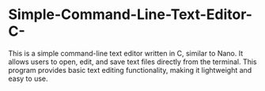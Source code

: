 # Simple-Command-Line-Text-Editor-C-
This is a simple command-line text editor written in C, similar to Nano. It allows users to open, edit, and save text files directly from the terminal. This program provides basic text editing functionality, making it lightweight and easy to use.
